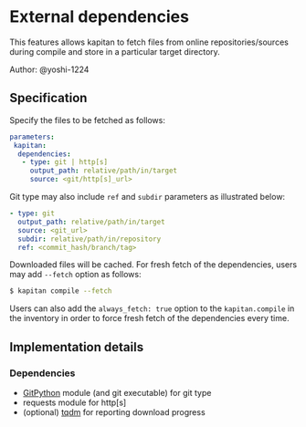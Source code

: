 # External dependencies

This features allows kapitan to fetch files from online repositories/sources during compile and store in a particular target directory.

Author: @yoshi-1224

## Specification

Specify the files to be fetched as follows:

```yaml
parameters:
 kapitan:
  dependencies:
   - type: git | http[s]
     output_path: relative/path/in/target
     source: <git/http[s]_url>    
``` 

Git type may also include `ref` and `subdir` parameters as illustrated below:

```yaml
- type: git
  output_path: relative/path/in/target
  source: <git_url>
  subdir: relative/path/in/repository
  ref: <commit_hash/branch/tag>
```

Downloaded files will be cached. For fresh fetch of the dependencies, users may add `--fetch` option as follows:

```bash
$ kapitan compile --fetch
```

Users can also add the `always_fetch: true` option to the `kapitan.compile` in the inventory in order to force fresh fetch of the dependencies every time.

## Implementation details

### Dependencies

- [GitPython](https://github.com/gitpython-developers/GitPython) module (and git executable) for git type
- requests module for http[s]
- (optional) [tqdm](https://github.com/tqdm/tqdm) for reporting download progress
